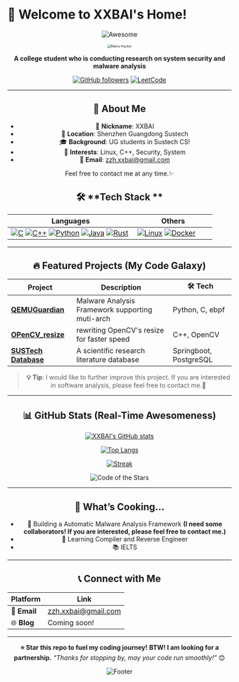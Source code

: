 # 👋 Welcome to XXBAI's Home!

<div align="center">


![Awesome](https://capsule-render.vercel.app/api?type=waving&color=gradient&height=120&section=header&text=Hi%20I'm%20XXBAI&fontSize=40&fontAlignY=40&animation=twinkling)

<img src="https://media3.giphy.com/media/v1.Y2lkPTc5MGI3NjExenV6enZzcHVodmtza2d5c3YzeGR0NnQ5MWtzZ2RzZTZnOHhtNjRxaCZlcD12MV9pbnRlcm5hbF9naWZfYnlfaWQmY3Q9cw/YRMb6dd7zprS00JdGZ/giphy.gif" alt="Matrix Hacker" style="zoom: 50%;" /> 



**A college student who is conducting research on system security and malware analysis**   

[![GitHub followers](https://img.shields.io/github/followers/shentoumengxin?logo=github&style=for-the-badge&color=gradient&labelColor=purple)](https://github.com/shentoumengxin) [![LeetCode](https://img.shields.io/badge/LeetCode-500%2B-green?style=for-the-badge&logo=leetcode)](https://leetcode.com/)



---

## 🚀 **About Me**

- 🌟 **Nickname**: XXBAI
- 📍 **Location**: Shenzhen Guangdong Sustech 
- 🎓 **Background**: UG students in Sustech CS!
- 💼 **Interests**: Linux, C++, Security, System
- 📧 **Email**: zzh.xxbai@gmail.com 

Feel free to contact me at any time.✨



## 🛠️ **Tech Stack ** 

| **Languages**                                                | **Others**                                                   |
| ------------------------------------------------------------ | ------------------------------------------------------------ |
| [![C](https://img.shields.io/badge/C-blue?style=for-the-badge&logo=c&logoColor=white)](https://en.wikipedia.org/wiki/C_(programming_language)) [![C++](https://img.shields.io/badge/C%2B%2B-darkblue?style=for-the-badge&logo=cplusplus&logoColor=white)](https://en.wikipedia.org/wiki/C%2B%2B) [![Python](https://img.shields.io/badge/Python-brightgreen?style=for-the-badge&logo=python&logoColor=white)](https://python.org/) [![Java](https://img.shields.io/badge/Java-orange?style=for-the-badge&logo=java&logoColor=white)](https://java.com/) [![Rust](https://img.shields.io/badge/Rust-orange?style=for-the-badge&logo=rust&logoColor=white)](https://www.rust-lang.org/)&nbsp; | [![Linux](https://img.shields.io/badge/Linux-black?style=for-the-badge&logo=linux&logoColor=white)](https://ubuntu.com/) [![Docker](https://img.shields.io/badge/Docker-blue?style=for-the-badge&logo=docker&logoColor=white)](https://docker.com/)                     &nbsp;&nbsp;&nbsp;&nbsp;&nbsp; |

---

## 🔥 **Featured Projects** (My Code Galaxy)

| Project                                                      | Description                                     | 🛠️ Tech                 |
| ------------------------------------------------------------ | ----------------------------------------------- | ---------------------- |
| **[QEMUGuardian](https://github.com/shentoumengxin/QEMUGuardian)** | Malware Analysis Framework supporting muti-arch | Python, C, ebpf        |
| **[OPenCV_resize](https://github.com/shentoumengxin/OpenCV_resize)** | rewriting OpenCV's resize for faster speed      | C++, OpenCV            |
| **[SUSTech Database](https://github.com/shentoumengxin/sustec)** | A scientific research literature database       | Springboot, PostgreSQL |

> **💡 Tip**: I would like to further improve this project. If you are interested in software analysis, please feel free to contact me.🚀

---

## 📊 **GitHub Stats** (Real-Time Awesomeness)

<div align="center">

[![XXBAI's GitHub stats](https://github-readme-stats.vercel.app/api?username=shentoumengxin&show_icons=true&theme=dracula&hide_border=true)](https://github.com/anuraghazra/github-readme-stats)

[![Top Langs](https://github-readme-stats.vercel.app/api/top-langs/?username=shentoumengxin&layout=compact&theme=dracula&hide_border=true)](https://github.com/anuraghazra/github-readme-stats)

[![Streak](https://github-readme-streak-stats.herokuapp.com/?user=shentoumengxin&theme=dracula)](https://github.com/DenverCoder1/github-readme-streak-stats)

</div>

<img src="https://github-readme-activity-graph.vercel.app/graph?username=shentoumengxin&#x26;theme=react-dark&#x26;hide_border=true&#x26;bg_color=0d1117&#x26;color=00ff00&#x26;line=00ff00&#x26;point=ffffff" alt="Code of the Stars">

---

## 🎯 **What’s Cooking...**

- 🔄 Building a Automatic Malware Analysis Framework **(I need some collaborators! If you are interested, please feel free to contact me.)**
- 🧠 Learning Compiler and Reverse Engineer
- 📚 IELTS



---

## 📞 **Connect with Me**

<div align="center">


| **Platform** | **Link**            |
| ------------ | ------------------- |
| 📧 **Email**  | zzh.xxbai@gmail.com |
| 🌐 **Blog**   | Coming soon!        |

</div>

---

<div align="center">

**⭐ Star this repo to fuel my coding journey!**  **BTW! I am looking for a partnership.**
*“Thanks for stopping by, may your code run smoothly!”* 😊

![Footer](https://capsule-render.vercel.app/api?type=waving&color=gradient&height=60&section=footer&text=Thanks%20for%20Visiting!&fontSize=25)

</div>
